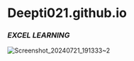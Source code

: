 # Deepti021.github.io
### *EXCEL LEARNING*

      
![Screenshot_20240721_191333~2](https://github.com/user-attachments/assets/ac825b57-2915-453d-9aa8-6c6bc3a7f03a)

